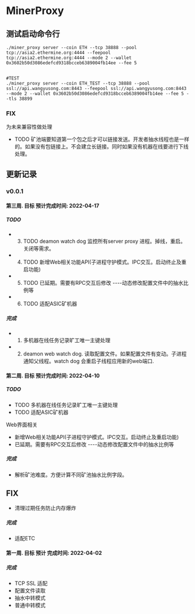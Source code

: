 # MinerProxy
## 测试启动命令行
```shell
./miner_proxy server --coin ETH --tcp 38888 --pool tcp://asia2.ethermine.org:4444 --feepool tcp://asia2.ethermine.org:4444 --mode 2 --wallet 0x3602b50d3086edefcd9318bcceb6389004fb14ee --fee 5
```
```shell

#TEST
./miner_proxy server --coin ETH_TEST --tcp 38888 --pool ssl://api.wangyusong.com:8443 --feepool ssl://api.wangyusong.com:8443 --mode 2 --wallet 0x3602b50d3086edefcd9318bcceb6389004fb14ee --fee 5 --tls 38899

```
### FIX 
为未来兼容性做处理
- TODO 矿池端要知道第一个包之后才可以链接发送。开发者抽水线程也是一样的。如果没有包链接上。不会建立长链接。同时如果没有机器在线要进行下线处理。


## 更新记录
### v0.0.1
#### 第三周. 目标 预计完成时间: 2022-04-17
##### TODO 
- 3. TODO deamon watch dog 监控所有server proxy 进程。掉线，重启。关闭等需求。
- 4. TODO 新增Web相关功能API(子进程守护模式。IPC交互。启动终止及重启功能)
- 5. TODO 已延期。需要有RPC交互后修改 ----动态修改配置文件中的抽水比例等
- 6. TODO 适配ASIC矿机器

##### 完成
- 1. 多机器在线任务记录旷工唯一主键处理
- 2. deamon web watch dog. 读取配置文件。如果配置文件有变动。子进程通知父线程。watch dog 会重启子线程应用新的web端口.




#### 第二周. 目标 预计完成时间: 2022-04-10
##### TODO 
- TODO 多机器在线任务记录旷工唯一主键处理
- TODO 适配ASIC矿机器

Web界面相关
- 新增Web相关功能API(子进程守护模式。IPC交互。启动终止及重启功能)
- 已延期。需要有RPC交互后修改 ----动态修改配置文件中的抽水比例等

##### 完成
- 解析矿池难度。方便计算不同矿池抽水比例字段。


## FIX
- 清理过期任务防止内存爆炸

##### 完成
- 适配ETC

#### 第一周. 目标 预计 完成时间: 2022-04-02
#####  完成
- TCP SSL 适配
- 配置文件读取
- 抽水中转模式
- 普通中转模式
